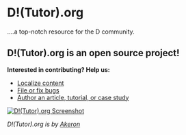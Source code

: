 D!(Tutor).org
==========

....a top-notch resource for the D community.

## D!(Tutor).org is an open source project!

**Interested in contributing? Help us:**

- [Localize content](https://github.com/tyro17/dtutor.org/wiki/Localization-Guide)
- [File or fix bugs](https://github.com/tyro17/dtutor.org/issues)
- [Author an article, tutorial, or case study](https://github.com/tyro17/dtutor.org/wiki/Contributors-Guide)

[![D!(Tutor).org Screenshot](https://github.com/Tyro17/dtutor.com/public/images/landing_page.png)](http://dtutor.org)

*D!(Tutor).org is by [Akeron](https://www.akeron.co/)*
